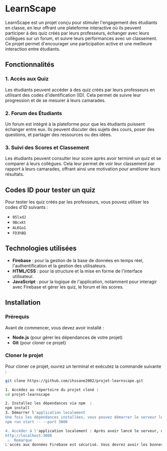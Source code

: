 # LearnScape

LearnScape est un projet conçu pour stimuler l'engagement des étudiants en classe, en leur offrant une plateforme interactive où ils peuvent participer à des quiz créés par leurs professeurs, échanger avec leurs collègues sur un forum, et suivre leurs performances avec un classement. Ce projet permet d'encourager une participation active et une meilleure interaction entre étudiants.

## Fonctionnalités

### 1. **Accès aux Quiz**
Les étudiants peuvent accéder à des quiz créés par leurs professeurs en utilisant des codes d'identification (ID). Cela permet de suivre leur progression et de se mesurer à leurs camarades.

### 2. **Forum des Étudiants**
Un forum est intégré à la plateforme pour que les étudiants puissent échanger entre eux. Ils peuvent discuter des sujets des cours, poser des questions, et partager des ressources ou des idées.

### 3. **Suivi des Scores et Classement**
Les étudiants peuvent consulter leur score après avoir terminé un quiz et se comparer à leurs collègues. Cela leur permet de voir leur classement par rapport à leurs camarades, offrant ainsi une motivation pour améliorer leurs résultats.

## Codes ID pour tester un quiz
Pour tester les quiz créés par les professeurs, vous pouvez utiliser les codes d'ID suivants :

- `05lxdJ`
- `9BcxKt`
- `ALKGo1`
- `FD3hBQ`

## Technologies utilisées

- **Firebase** : pour la gestion de la base de données en temps réel, l'authentification et la gestion des utilisateurs.
- **HTML/CSS** : pour la structure et la mise en forme de l'interface utilisateur.
- **JavaScript** : pour la logique de l'application, notamment pour interagir avec Firebase et gérer les quiz, le forum et les scores.

## Installation

### Prérequis
Avant de commencer, vous devez avoir installé :
- **Node.js** (pour gérer les dépendances de votre projet)
- **Git** (pour cloner ce projet)

### Cloner le projet

Pour cloner ce projet, ouvrez un terminal et exécutez la commande suivante :

```bash
git clone https://github.com/ihssane2002/projet-learnscape.git

1. Accédez au répertoire du projet cloné :
cd projet-learnscape

2. Installez les dépendances via npm  :
npm install
3. Démarrer l'application localement
Une fois les dépendances installées, vous pouvez démarrer le serveur local en utilisant la commande suivante :
npm run start -- --port 3000

4. Accéder à l'application localement : Après avoir lancé le serveur, ouvrez votre navigateur web et allez à l'adresse suivante pour voir votre application en local :
http://localhost:3000
 ⚠️  Remarque
L'accès aux données Firebase est sécurisé. Vous devrez avoir les bonnes clés d'API et l'accès approprié pour tester les fonctionnalités d'authentification et de base de données.
